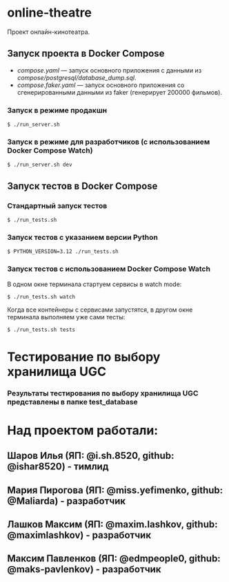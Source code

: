 # online-theatre

Проект онлайн-кинотеатра.

## Запуск проекта в Docker Compose

* _compose.yaml_ &mdash; запуск основного приложения с данными из _сompose/postgresql/database_dump.sql_.
* _compose.faker.yaml_ &mdash; запуск основного приложения со сгенерированными данными из faker (генерирует
200000 фильмов).

### Запуск в режиме продакшн

```shell
$ ./run_server.sh
```

### Запуск в режиме для разработчиков (с использованием Docker Compose Watch)

```shell
$ ./run_server.sh dev
```

## Запуск тестов в Docker Compose

### Стандартный запуск тестов

```shell
$ ./run_tests.sh
```

### Запуск тестов с указанием версии Python

```shell
$ PYTHON_VERSION=3.12 ./run_tests.sh
```

### Запуск тестов с использованием Docker Compose Watch

В одном окне терминала стартуем сервисы в watch mode:

```shell
$ ./run_tests.sh watch
```

Когда все контейнеры с сервисами запустятся, в другом окне терминала выполняем уже сами тесты:

```shell
$ ./run_tests.sh tests
```

# Тестирование по выбору хранилища UGC
### Результаты тестирования по выбору хранилища UGC представлены в папке test_database


# Над проектом работали:
## Шаров Илья (ЯП: @i.sh.8520, github: @ishar8520) - тимлид
## Мария Пирогова (ЯП: @miss.yefimenko, github: @Maliarda) - разработчик
## Лашков Максим (ЯП: @maxim.lashkov, github: @maximlashkov) - разработчик
## Максим Павленков (ЯП: @edmpeople0, github: @maks-pavlenkov) - разработчик
